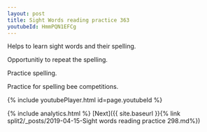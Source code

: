 ```yaml
---
layout: post
title: Sight Words reading practice 363
youtubeId: HmmPQN1EFCg
---
```

 
 
Helps to learn sight words and their spelling.

Opportunitiy to repeat the spelling. 

Practice spelling. 
 
Practice for spelling bee competitions. 
 
{% include youtubePlayer.html id=page.youtubeId %}
 
 
{% include analytics.html %} 
[Next]({{ site.baseurl }}{% link  split2/_posts/2019-04-15-Sight words reading practice 298.md%})
 
